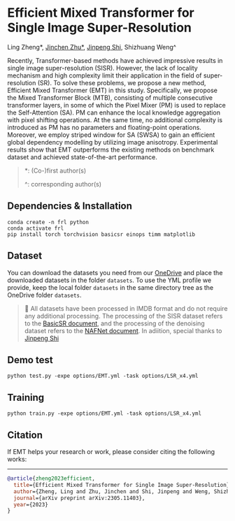 # Efficient Mixed Transformer for Single Image Super-Resolution
Ling Zheng*, [Jinchen Zhu*](https://github.com/Jinchen2028), [Jinpeng Shi](https://github.com/jinpeng-s), Shizhuang Weng^

Recently, Transformer-based methods have achieved impressive results in single image super-resolution (SISR). However, the lack of locality mechanism and high complexity limit their application in the field of super-resolution (SR). To solve these problems, we propose a new method, Efficient Mixed Transformer (EMT) in this study. Specifically, we propose the Mixed Transformer Block (MTB), consisting of multiple consecutive transformer layers, in some of which the Pixel Mixer (PM) is used to replace the Self-Attention (SA). PM can enhance the local knowledge aggregation with pixel shifting operations. At the same time, no additional complexity is introduced as PM has no parameters and floating-point operations. Moreover, we employ striped window for SA (SWSA) to gain an efficient global dependency modelling by utilizing image anisotropy. Experimental results show that EMT outperforms the existing methods on benchmark dataset and achieved state-of-the-art performance.
> *: (Co-)first author(s)
>
> ^: corresponding author(s)
## Dependencies & Installation
```shell
conda create -n frl python
conda activate frl
pip install torch torchvision basicsr einops timm matplotlib
```
## Dataset
You can download the datasets you need from our [OneDrive](https://1drv.ms/u/s!AqKlMh-sml1mw362MfEjdr7orzds?e=budrUU) and place the downloaded datasets in the folder `datasets`. To use the YML profile we provide, keep the local folder `datasets` in the same directory tree as the OneDrive folder `datasets`.
> 🤠 All datasets have been processed in IMDB format and do not require any additional processing. The processing of the SISR dataset refers to the [BasicSR document](https://basicsr.readthedocs.io/en/latest/api/api_scripts.html), and the processing of the denoising dataset refers to the [NAFNet document](https://github.com/megvii-research/NAFNet/tree/main/docs).
> In adiition, special thanks to [Jinpeng Shi](https://github.com/jinpeng-s)
## Demo test
```shell
python test.py -expe options/EMT.yml -task options/LSR_x4.yml
```
## Training
```shell
python train.py -expe options/EMT.yml -task options/LSR_x4.yml
```

## Citation

If EMT helps your research or work, please consider citing the following works:

----------
```BibTex
@article{zheng2023efficient,
  title={Efficient Mixed Transformer for Single Image Super-Resolution},
  author={Zheng, Ling and Zhu, Jinchen and Shi, Jinpeng and Weng, Shizhuang},
  journal={arXiv preprint arXiv:2305.11403},
  year={2023}
}
```
